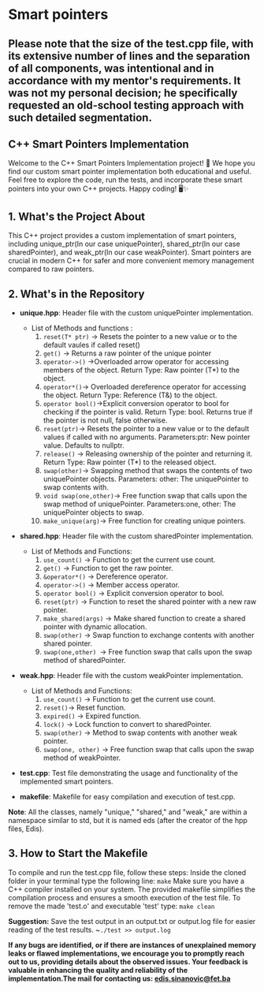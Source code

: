 # Smart pointers 
## Please note that the size of the test.cpp file, with its extensive number of lines and the separation of all components, was intentional and in accordance with my mentor's requirements. It was not my personal decision; he specifically requested an old-school testing approach with such detailed segmentation.

## C++ Smart Pointers Implementation

Welcome to the C++ Smart Pointers Implementation project! 🚀 We hope you find our custom smart pointer implementation both educational and useful. Feel free to explore the code, run the tests, and incorporate these smart pointers into your own C++ projects. Happy coding! 🖥️✨

## 1. What's the Project About

This C++ project provides a custom implementation of smart pointers, including unique_ptr(In our case uniquePointer), shared_ptr(In our case sharedPointer), and weak_ptr(In our case weakPointer). Smart pointers are crucial in modern C++ for safer and more convenient memory management compared to raw pointers.

## 2. What's in the Repository

- **unique.hpp**: Header file with the custom uniquePointer implementation.
  - List of Methods and functions :
    1. `reset(T* ptr)` ->   Resets the pointer to a new value or to the default vaules if called reset()
    2. `get()` ->   Returns a raw pointer of the unique pointer
    3. `operator->()` ->Overloaded arrow operator for accessing members of the object.
                        Return Type: Raw pointer (T*) to the object.
    4. `operator*()`->  Overloaded dereference operator for accessing the object.
                    Return Type: Reference (T&) to the object.
    5. `operator bool()`->Explicit conversion operator to bool for checking if the pointer is valid.
                    Return Type: bool. Returns true if the pointer is not null, false otherwise.
    6. `reset(ptr)`->   Resets the pointer to a new value or to the default values if called with no arguments.
                    Parameters:ptr: New pointer value. Defaults to nullptr.
    7. `release()` ->   Releasing ownership of the pointer and returning it.
                    Return Type: Raw pointer (T*) to the released object.
    8. `swap(other)`->  Swapping method that swaps the contents of two uniquePointer objects.
                    Parameters: other: The uniquePointer to swap contents with.
    9. `void swap(one,other)`-> Free function swap that calls upon the swap method of uniquePointer.
                            Parameters:one, other: The uniquePointer objects to swap.
    10. `make_unique(arg)`-> Free function for creating unique pointers.

- **shared.hpp**: Header file with the custom sharedPointer implementation.
  - List of Methods and Functions:
    1. `use_count()` -> Function to get the current use count.
    2. `get()` -> Function to get the raw pointer.
    3. `&operator*()`  -> Dereference operator.
    4. `operator->()`  -> Member access operator.
    5. `operator bool()`  -> Explicit conversion operator to bool.
    6. `reset(ptr)` -> Function to reset the shared pointer with a new raw pointer.
    7. `make_shared(args)` -> Make shared function to create a shared pointer with dynamic allocation.
    8. `swap(other)` -> Swap function to exchange contents with another shared pointer.
    9. `swap(one,other) `-> Free function swap that calls upon the swap method of sharedPointer.

- **weak.hpp**: Header file with the custom weakPointer implementation.
  - List of Methods and Functions:    
    1. `use_count()` -> Function to get the current use count.
    2. `reset()`-> Reset function.
    3. `expired()` -> Expired function.
    4. `lock()` -> Lock function to convert to sharedPointer.
    5. `swap(other)` -> Method to swap contents with another weak pointer.
    6. `swap(one, other)` -> Free function swap that calls upon the swap method of weakPointer.
- **test.cpp**: Test file demonstrating the usage and functionality of the implemented smart pointers.
- **makefile**: Makefile for easy compilation and execution of test.cpp.

**Note**: All the classes, namely "unique," "shared," and "weak," are within a namespace similar to std, but it is named eds (after the creator of the hpp files, Edis).

## 3. How to Start the Makefile

To compile and run the test.cpp file, follow these steps:
Inside the cloned folder in your terminal type the following line:
``make``
Make sure you have a C++ compiler installed on your system. The provided makefile simplifies the compilation process and ensures a smooth execution of the test file.
To remove the made 'test.o' and executable 'test' type:
``make clean``

**Suggestion:** Save the test output in an output.txt or output.log file for easier reading of the test results.
~``./test >> output.log``

**If any bugs are identified, or if there are instances of unexplained memory leaks or flawed implementations, we encourage you to promptly reach out to us, providing details about the observed issues. Your feedback is valuable in enhancing the quality and reliability of the implementation.The mail for contacting us: edis.sinanovic@fet.ba**
